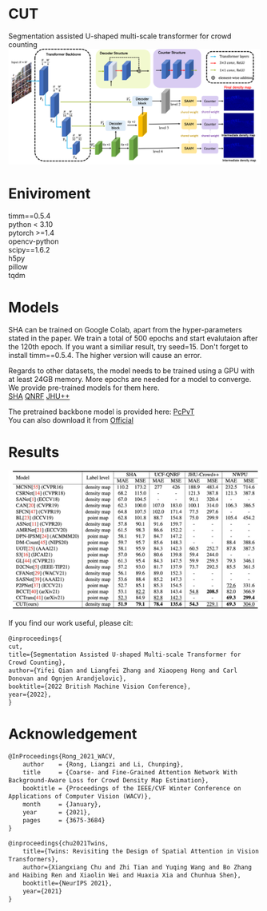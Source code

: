 # CUT
Segmentation assisted U-shaped multi-scale transformer for crowd counting
![avatar](/model.png)
# Eniviroment
timm==0.5.4<br />
python < 3.10<br />
pytorch >=1.4<br />
opencv-python<br />
scipy==1.6.2<br />
h5py <br />
pillow<br />
tqdm<br />


# Models

SHA can be trained on Google Colab, apart from the hyper-parameters stated in the paper. We train a total of 500 epochs and start evalutaion after the 120th epoch. If you want a similiar result, try seed=15. Don't forget to install timm==0.5.4. The higher version will cause an error.

Regards to other datasets, the model needs to be trained using a GPU with at least 24GB memory. More epochs are needed for a model to converge. We provide pre-trained models for them here. <br />
[SHA](https://drive.google.com/file/d/1OyRo8eqfHTvoxxCPOImaUe3Ll_g5JnWO/view?usp=sharing)
[QNRF](https://drive.google.com/file/d/19T-YScQ6g7hMYFfvRIfWRblxlBiPvStJ/view?usp=sharing)
[JHU++](https://drive.google.com/file/d/16m1zM4TNZGUi0_TDWAiqQdQEmJ1pn_Nq/view?usp=sharing)

The pretrained backbone model is provided here: [PcPvT](https://drive.google.com/file/d/1sIpkV5fVEsQASfXaXxqzWrsc0MUQIvZq/view?usp=sharing) <br />
You can also download it from [Official](https://drive.google.com/file/d/1wsU9riWBiN22fyfsJCHDFhLyP2c_n8sk/view?usp=sharing)

# Results
![avatar](/result.jpg)

If you find our work useful, please cit:
```
@inproceedings{
cut,
title={Segmentation Assisted U-shaped Multi-scale Transformer for Crowd Counting},
author={Yifei Qian and Liangfei Zhang and Xiaopeng Hong and Carl Donovan and Ognjen Arandjelovic},
booktitle={2022 British Machine Vision Conference},
year={2022},
}
```
# Acknowledgement
```
@InProceedings{Rong_2021_WACV,
    author    = {Rong, Liangzi and Li, Chunping},
    title     = {Coarse- and Fine-Grained Attention Network With Background-Aware Loss for Crowd Density Map Estimation},
    booktitle = {Proceedings of the IEEE/CVF Winter Conference on Applications of Computer Vision (WACV)},
    month     = {January},
    year      = {2021},
    pages     = {3675-3684}
}
```
```
@inproceedings{chu2021Twins,
	title={Twins: Revisiting the Design of Spatial Attention in Vision Transformers},
	author={Xiangxiang Chu and Zhi Tian and Yuqing Wang and Bo Zhang and Haibing Ren and Xiaolin Wei and Huaxia Xia and Chunhua Shen},
	booktitle={NeurIPS 2021},
	year={2021}
}
```
